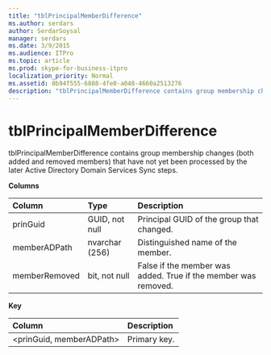 ```yaml
---
title: "tblPrincipalMemberDifference"
ms.author: serdars
author: SerdarSoysal
manager: serdars
ms.date: 3/9/2015
ms.audience: ITPro
ms.topic: article
ms.prod: skype-for-business-itpro
localization_priority: Normal
ms.assetid: 0b94f555-6888-4fe0-a048-4660a2513276
description: "tblPrincipalMemberDifference contains group membership changes (both added and removed members) that have not yet been processed by the later Active Directory Domain Services Sync steps."
---
```


# tblPrincipalMemberDifference
 
tblPrincipalMemberDifference contains group membership changes (both added and removed members) that have not yet been processed by the later Active Directory Domain Services Sync steps.
  
**Columns**

|**Column**|**Type**|**Description**|
|:-----|:-----|:-----|
|prinGuid  <br/> |GUID, not null  <br/> |Principal GUID of the group that changed.  <br/> |
|memberADPath  <br/> |nvarchar (256)  <br/> |Distinguished name of the member.  <br/> |
|memberRemoved  <br/> |bit, not null  <br/> |False if the member was added. True if the member was removed.  <br/> |
   
**Key**

|**Column**|**Description**|
|:-----|:-----|
|\<prinGuid, memberADPath\>  <br/> |Primary key.  <br/> |
   

